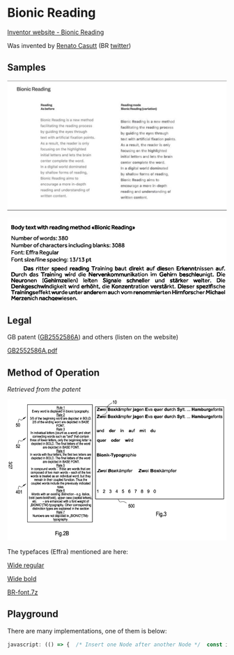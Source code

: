 # Bionic Reading

[Inventor website - Bionic Reading](https://bionic-reading.com/)

Was invented by [Renato Casutt](https://twitter.com/renato_casutt) (BR [twitter](https://twitter.com/bionicreading))

## Samples

![Untitled](Untitled.png)

![Untitled](Untitled%201.png)

## Legal

GB patent ([GB2552586A](https://patentimages.storage.googleapis.com/96/4d/2b/749f7a4c791eea/GB2552586A.pdf)) and others (listen on the website)

[GB2552586A.pdf](GB2552586A.pdf)

## Method of Operation

*Retrieved from the patent*

![Untitled](Untitled%202.png)

The typefaces (Effra) mentioned are here:

[Wide regular](https://bionic.staging.webulos.com/fonts/EffraWRg.otf)

[Wide bold](https://bionic.staging.webulos.com/fonts/EffraWBold.otf)

[BR-font.7z](BR-font.7z)

## Playground

There are many implementations, one of them is below:

```jsx
javascript: (() => {  /* Insert one Node after another Node */  const insertAfter = (newNode, existingNode) => {    if (existingNode.nextSibling != undefined)      existingNode.parentNode.insertBefore(newNode, existingNode.nextSibling);    else      existingNode.parentNode.appendChild(newNode);  };  /* process all children of a Node*/  const HalfBold = (parentElement) => {    /* iterating through all children of the parent*/    for (var i = 0; parentElement.childNodes[i] != undefined; i++) {      /* if the child is a text element*/      if (parentElement.childNodes[i].nodeName == "#text" &&        parentElement.childNodes[i].textContent.trim().length != 0      ) {        var recentNode = parentElement.childNodes[i];        var newNodeCount = 0;        /* add bold and non-bold elements*/        parentElement.childNodes[i].textContent.split(/(\s+|\S+)/).forEach(          word => {            if (word.length == 0) return;            var trimmedWordLength = word.trim().length;            if (trimmedWordLength == 0) {              var textNode = document.createTextNode(word);              insertAfter(textNode, recentNode);              newNodeCount++;              recentNode = textNode;              return;            }            var length = Math.floor(trimmedWordLength / 2);            if (length == 0) length = 1;            const bold = document.createElement('b');            bold.innerHTML = word.slice(0, length);            insertAfter(bold, recentNode);            newNodeCount++;            recentNode = bold;            if (word.length == 1) return;            var textNode = document.createTextNode(word.slice(length));            insertAfter(textNode, recentNode);            newNodeCount++;            recentNode = textNode;          });        /* and remove the original text element*/        parentElement.removeChild(parentElement.childNodes[i]);        i += newNodeCount - 1;      }    }  };  /* a way to stop from processing certain nodes*/  var ignoreTags = {    B: true,    META: true,    LINK: true,    SCRIPT: true,    STYLE: true,  };  const processDocumentBody = (element) => {    /* we check all Nodes in the body*/    if (element == null) return;    if (element.body == undefined) return;    var collection = element.body.getElementsByTagName("*");    for (var i = 0; collection[i] != undefined; i++) {      if (ignoreTags[collection[i].nodeName]) continue;      if (collection[i].nodeType != 1) continue;      if (collection[i].nodeName == "IFRAME") {        processDocumentBody(collection[i].contentDocument);      } else {        if (collection[i].childNodes.length == 0) continue;        HalfBold(collection[i]);      }    }  };  processDocumentBody(document);})();
```
